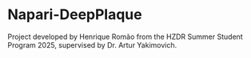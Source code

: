 # Napari-DeepPlaque

Project developed by Henrique Romão from the HZDR Summer Student Program 2025, supervised by Dr. Artur Yakimovich.